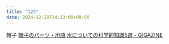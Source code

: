 ```yaml
---
title: "125"
date: 2024-12-20T14:13:00+09:00
---
```

帽子
[帽子のパーツ・用語](https://www.rakuten.ne.jp/gold/onspotz/html/hatpedia/hat_parts01.html)
[水についての科学的知識5選 - GIGAZINE](https://gigazine.net/news/20211024-five-things-about-water/)
